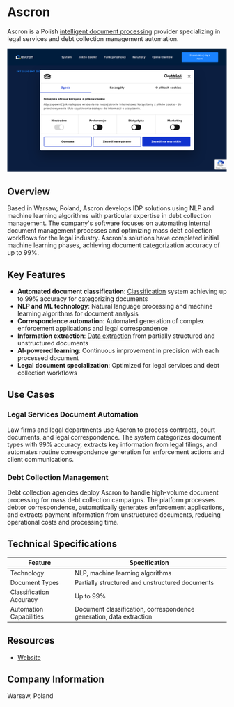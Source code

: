 # Ascron

Ascron is a Polish [intelligent document processing](../../capabilities/document-understanding/index.md) provider specializing in legal services and debt collection management automation.

![Ascron](./assets/ascron.png)

## Overview

Based in Warsaw, Poland, Ascron develops IDP solutions using NLP and machine learning algorithms with particular expertise in debt collection management. The company's software focuses on automating internal document management processes and optimizing mass debt collection workflows for the legal industry. Ascron's solutions have completed initial machine learning phases, achieving document categorization accuracy of up to 99%.

## Key Features

- **Automated document classification**: [Classification](../../capabilities/classification/index.md) system achieving up to 99% accuracy for categorizing documents
- **NLP and ML technology**: Natural language processing and machine learning algorithms for document analysis
- **Correspondence automation**: Automated generation of complex enforcement applications and legal correspondence
- **Information extraction**: [Data extraction](../../capabilities/extraction/index.md) from partially structured and unstructured documents
- **AI-powered learning**: Continuous improvement in precision with each processed document
- **Legal document specialization**: Optimized for legal services and debt collection workflows

## Use Cases

### Legal Services Document Automation

Law firms and legal departments use Ascron to process contracts, court documents, and legal correspondence. The system categorizes document types with 99% accuracy, extracts key information from legal filings, and automates routine correspondence generation for enforcement actions and client communications.

### Debt Collection Management

Debt collection agencies deploy Ascron to handle high-volume document processing for mass debt collection campaigns. The platform processes debtor correspondence, automatically generates enforcement applications, and extracts payment information from unstructured documents, reducing operational costs and processing time.

## Technical Specifications

| Feature | Specification |
|---------|---------------|
| Technology | NLP, machine learning algorithms |
| Document Types | Partially structured and unstructured documents |
| Classification Accuracy | Up to 99% |
| Automation Capabilities | Document classification, correspondence generation, data extraction |

## Resources

- [Website](https://ascron.com)

## Company Information

Warsaw, Poland
